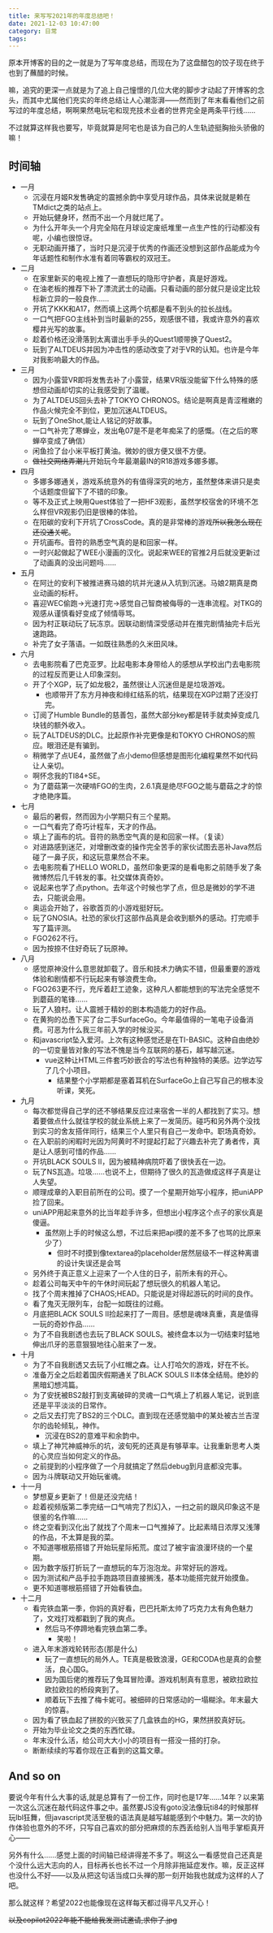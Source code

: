 ```yaml
---
title: 来写写2021年的年度总结吧！
date: 2021-12-03 10:47:00
category: 日常
tags:
---
```


原本开博客的目的之一就是为了写年度总结，而现在为了这盘醋包的饺子现在终于也到了蘸醋的时候。

嘛，追究的更深一点就是为了追上自己憧憬的几位大佬的脚步才动起了开博客的念头，而其中尤属他们充实的年终总结让人心潮澎湃——然而到了年末看看他们之前写过的年度总结，啊啊果然电玩宅和现充技术业者的世界完全是两条平行线……

不过就算这样我也要写，毕竟就算是阿宅也是该为自己的人生轨迹挺胸抬头骄傲的嘛！

<!--more-->

## 时间轴

- 一月
  - 沉浸在月姬R发售确定的震撼余韵中享受月球作品，具体来说就是赖在TMdict之类的站点上。
  - 开始玩健身环，然而不出一个月就烂尾了。
  - 为什么开年头一个月完全陷在月球设定废纸堆里一点生产性的行动都没有呢，小编也很惊讶。
  - 无职动画开播了，当时只是沉浸于优秀的作画还没想到这部作品能成为今年话题性和制作水准有着同等霸权的双冠王。
- 二月
  - 在家里新买的电视上推了一直想玩的隐形守护者，真是好游戏。
  - 在油老板的推荐下补了漂流武士的动画。只看动画的部分就只是设定比较标新立异的一般良作……
  - 开坑了KKK和A17，然而填上这两个坑都是看不到头的拉长战线。
  - 一口气把FGO主线补到当时最新的255，观感很不错，我或许意外的喜欢樱井光写的故事。
  - 趁着价格还没滑落到太离谱出手手头的Quest1顺带换了Quest2。
  - 玩到了ALTDEUS并因为冲击性的感动改变了对于VR的认知。也许是今年对我影响最大的作品。
- 三月
  - 因为小露营VR即将发售去补了小露营，结果VR版没能留下什么特殊的感想但动画却切实的让我感受到了温暖。
  - 为了ALTDEUS回头去补了TOKYO CHRONOS。结论是啊真是青涩稚嫩的作品火候完全不到位，更加沉迷ALTDEUS。
  - 玩到了OneShot,能让人铭记的好故事。
  - 一口气补完了寒蝉业，发出龟07是不是老年痴呆了的感慨。（在之后的寒蝉卒变成了确信）
  - 闲鱼捡了台小米平板打黄油。微妙的很方便又很不方便。
  - ~~做社交网络弄潮儿~~开始玩今年最潮最IN的R18游戏多娜多娜。
- 四月
  - 多娜多娜通关，游戏系统意外的有值得深究的地方，虽然整体来讲只是卖个话题度但留下了不错的印象。
  - 等不及正式上映用Quest体验了一把HF3观影，虽然学校宿舍的环境不怎么样但VR观影仍旧是很棒的体验。
  - 在阳碳的安利下开坑了CrossCode。真的是非常棒的游戏~~所以我怎么现在还没通关呢~~。
  - 开坑画布。音符的熟悉空气真的是和回家一样。
  - 一时兴起做起了WEE小漫画的汉化。说起来WEE的官推2月后就没更新过了动画真的没出问题吗……
- 五月
  - 在阿辻的安利下被推进赛马娘的坑并光速从入坑到沉迷。马娘2期真是商业动画的标杆。
  - 喜迎WEC偷跑→光速打完→感觉自己智商被侮辱的一连串流程。对TKG的观感从谨慎看好变成了倾情辱骂。
  - 因为村正联动玩了玩冻京。因联动剧情深受感动并在推完剧情抽完卡后光速跑路。
  - 补完了女子落语。一如既往熟悉的久米田风味。
- 六月
  - 去电影院看了巴克亚罗。比起电影本身带给人的感想从学校出门去电影院的过程反而更让人印象深刻。
  - 开了个XGP，玩了如龙极2，虽然很让人沉迷但是是垃圾游戏。
    - 也顺带开了东方月神夜和绯红结系的坑，结果现在XGP过期了还没打完。
  - 订阅了Humble Bundle的慈善包，虽然大部分key都是转手就卖掉变成几块钱的额外收入。
  - 玩了ALTDEUS的DLC。比起原作补完更像是和TOKYO CHRONOS的照应。眼泪还是有骗到。
  - 稍微学了点UE4，虽然做了点小demo但感想是图形化编程果然不如代码让人亲切。
  - 啊怀念我的TI84+SE。
  - 为了蘑菇第一次硬啃FGO的生肉，2.6.1真是绝尽FGO之能与蘑菇之才的惊才绝艳序篇。
- 七月
  - 最后的暑假，然而因为小学期只有三个星期。
  - 一口气看完了奇巧计程车，天才的作品。
  - 填上了画布的坑。音符的熟悉空气真的是和回家一样。（复读）
  - 对进路感到迷茫，对增删改查的操作完全苦手的家伙试图去恶补Java然后碰了一鼻子灰，和这玩意果然合不来。
  - 去电影院看了HELLO WORLD，虽然印象更深的是看电影之前随手发了条微博然后几千转发的事。社交媒体真奇妙。
  - 说起来也学了点python。去年这个时候也学了点，但总是微妙的学不进去，只能说会用。
  - 奥运会开始了，谷歌首页的小游戏挺好玩。
  - 玩了GNOSIA。社恐的家伙打这部作品真是会收到额外的感动。打完顺手写了篇评测。
  - FGO262不行。
  - 因为按捺不住好奇玩了玩原神。
- 八月
  - 感觉原神没什么意思就卸载了。音乐和技术力确实不错，但最重要的游戏体验和剧情都不行玩起来有够浪费生命。
  - FGO263更不行，充斥着赶工迹象，这种凡人都能想到的写法完全感觉不到蘑菇的笔锋……
  - 玩了人狼村。让人震撼于精妙的剧本构造能力的好作品。
  - 在黄狗的怂恿下买了台二手SurfaceGo。今年最值得的一笔电子设备消费。可恶为什么我三年前入学的时候没买。
  - 和javascript坠入爱河。上次有这种感觉还是在TI-BASIC。这种自由绝妙的一切变量皆对象的写法不愧是当今互联网的基石，越写越沉迷。
    - vue这种让HTML三件套巧妙嵌合的写法也有种独特的美感。边学边写了几个小项目。
      - 结果整个小学期都是塞着耳机在SurfaceGo上自己写自己的根本没听课，笑死。
- 九月
  - 每次都觉得自己学的还不够结果反应过来宿舍一半的人都找到了实习。想着要做点什么就往学校的就业系统上来了一发简历。碰巧和另外两个没找到实习的舍友搭伴同行，结果三个人里只有自己一发命中。职场真奇妙。
  - 在入职前的闲暇时光因为阿黄时不时提起打起了兴趣去补完了勇者传，真是让人感到可惜的作品……
  - 开坑BLACK SOULS II，因为被精神病院吓着了很快丢在一边。
  - 玩了NS瓦造。垃圾……也说不上，但期待了很久的瓦造做成这样子真是让人失望。
  - 顺理成章的入职目前所在的公司。摸了一个星期开始写小程序，把uniAPP捡了回来。
  - uniAPP用起来意外的比当年趁手许多，但想出小程序这个点子的家伙真是傻逼。
    - 虽然刚上手的时候这么想，不过后来把api摸的差不多了也骂的比原来少了）
      - 但时不时摸到像textarea的placeholder居然层级不一样这种离谱的设计失误还是会骂
  - 另外终于真正意义上迎来了一个人住的日子，前所未有的开心。
  - 趁着公司每天中午的午休时间玩起了想玩很久的机器人笔记。
  - 找了个周末推掉了CHAOS;HEAD。只能说是对得起游玩的时间的良作。
  - 看了鬼灭无限列车，台配一如既往的过瘾。
  - 月底把BLACK SOULS II捡起来打了一周目。感想是魂味真重，真是值得一玩的奇妙作品……
  - 为了不自我剧透也去玩了BLACK SOULS。被终盘本以为一切结束时猛地伸出爪牙的恶意狠狠地往心脏来了一发。
- 十月
  - 为了不自我剧透又去玩了小红帽之森。让人打哈欠的游戏，好在不长。
  - 准备万全之后趁着国庆假期通关了BLACK SOULS II本体全结局。绝妙的黑暗幻想鸿篇。
  - 为了安抚被BS2敲打到支离破碎的灵魂一口气填上了机器人笔记，说到底还是平平淡淡的日常作。
  - 之后又去打完了BS2的三个DLC。直到现在还感觉脑中的某处被古兰吉涅尔的齿轮倾轧，神作。
    - 沉浸在BS2的意难平和余韵中。
  - 填上了神咒神威神乐的坑，波旬死的还真是有够草率。让我重新思考人类的心灵应当如何定义的作品。
  - 之前提到的小程序做了一个月就搞定了然后debug到月底都没完事。
  - 因为斗牌联动又开始玩雀魂。
- 十一月
  - 梦想夏乡更新了！但是还没完结！
  - 趁着视频版第二季完结一口气啃完了烈幻入，一扫之前的跟风印象这不是很鉴的名作嘛……
  - 终之空看到汉化出了就找了个周末一口气推掉了。比起素晴日浓厚又浅薄的作品，不太算是我的菜。
  - 不知道哪根筋搭错了开始玩星际拓荒。度过了被宇宙浪漫环绕的一个星期。
  - 因为数字版打折玩了一直想玩的车万泡泡龙。非常好玩的游戏。
  - 因为测试和产品手拉手跑路项目直接搁浅，基本功能搭完就开始摸鱼。
  - 更不知道哪根筋搭错了开始看铁血。
- 十二月
  - 看完铁血第一季，你妈的真好看，巴巴托斯太帅了巧克力太有角色魅力了，文戏打戏都戳到了我的爽点。
    - 然后马不停蹄地看完铁血第二季。
      - 笑啦！
  - 进入年末游戏轮转形态(那是什么)
    - 玩了一直想玩的局外人。TE真是极致浪漫，GE和CODA也是真的会整活，良心国G。
    - 因为国后佬的推荐玩了兔耳冒险谭。游戏机制真有意思，被欧拉欧拉欧拉欧拉的桥段爽到了。
    - 顺着玩下去推了梅卡妮可。被细碎的日常感动的一塌糊涂。年末最大的惊喜。
  - 因为看了铁血起了拼胶的兴致买了几盒铁血的HG，果然拼胶真好玩。
  - 开始为毕业论文之类的东西忙碌。
  - 年末没什么活，给公司大大小小的项目有一搭没一搭的打杂。
  - 断断续续的写着你现在正看到的这篇文章。

## And so on

要说今年有什么大事的话,就是总算有了一份工作，同时也是17年……14年？以来第一次这么沉迷在敲代码这件事之中。虽然要JS没有goto没法像玩ti84的时候那样玩lbl狂舞，但javascript灵活至极的语法真是越写越能感到个中魅力。第一次的协作体验也意外的不坏，只写自己喜欢的部分把麻烦的东西丢给别人当甩手掌柜真开心——

另外有什么……感觉上面的时间轴已经讲得差不多了。啊这么一看感觉自己还真是个没什么远大志向的人，目标再长也长不过一个月除非拖延症发作。嘛，反正这样也没什么不好——以及从把这句话当成口头禅的那一刻开始我也就成为这样的人了吧。

那么就这样？希望2022也能像现在这样每天都过得平凡又开心！

~~以及copilot2022年能不能给我发测试邀请,求你了.jpg~~
